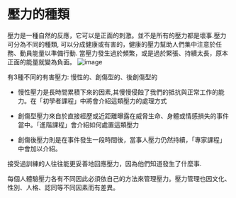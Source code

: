 [Title]: # (壓力類型)
[Order]: # (5)

# 壓力的種類

壓力是一種自然的反應，它可以是正面的刺激。並不是所有的壓力都是壞事.壓力可分為不同的種類, 可以分成健康或有害的，健康的壓力幫助人們集中注意於任務、動員能量以準備行動. 當壓力發生過於頻繁，或是過於緊張、持續太長，原本正面的能量就變為負面。
![image](stress1.png)

有3種不同的有害壓力: 慢性的、創傷型的、後創傷型的
* 慢性壓力是長時間累積下來的因素,其慢慢侵蝕了我們的抵抗與正常工作的能力。在「初學者課程」中將會介紹這類壓力的處理方式

* 創傷型壓力來自於直接經歷或近距離曝露在威脅生命、身體或情感損失的事件當中。「進階課程」會介紹如何處置這類壓力

* 創傷後壓力則是在事件發生一段時間後，當事人壓力仍然持續，「專家課程」中會加以介紹。

接受過訓練的人往往能更妥善地回應壓力，因為他們知道發生了什麼事.

每個人體驗壓力各有不同因此必須依自己的方法來管理壓力。壓力管理也因文化、性別、人格、認同等不同因素而有差異。
